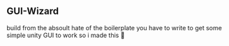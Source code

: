 ## GUI-Wizard

build from the absoult hate of the boilerplate you have to write to get some simple unity GUI to work so i made this 🙌 
